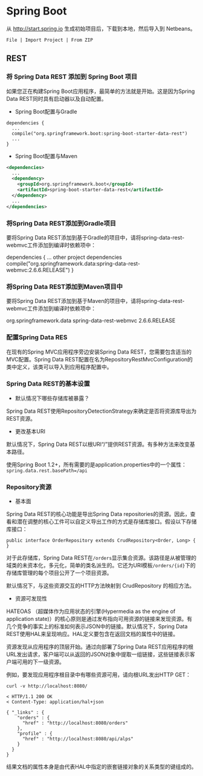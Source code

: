 #  Spring Boot

从 http://start.spring.io 生成初始项目后，下载到本地，然后导入到 Netbeans。

`File | Import Project | From ZIP`


## REST

### 将 Spring Data REST 添加到 Spring Boot 项目

如果您正在构建Spring Boot应用程序，最简单的方法就是开始。这是因为Spring Data REST同时具有启动器以及自动配置。

* Spring Boot配置与Gradle
```test
dependencies {
  ...
  compile("org.springframework.boot:spring-boot-starter-data-rest")
  ...
}
```
* Spring Boot配置与Maven
```xml
<dependencies>
  ...
  <dependency>
    <groupId>org.springframework.boot</groupId>
    <artifactId>spring-boot-starter-data-rest</artifactId>
  </dependency>
  ...
</dependencies>
```

### 将Spring Data REST添加到Gradle项目

要将Spring Data REST添加到基于Gradle的项目中，请将spring-data-rest-webmvc工件添加到编译时依赖项中：

dependencies {
  … other project dependencies
  compile("org.springframework.data:spring-data-rest-webmvc:2.6.6.RELEASE")
}

### 将Spring Data REST添加到Maven项目中

要将Spring Data REST添加到基于Maven的项目中，请将spring-data-rest-webmvc工件添加到编译时依赖项中：

<dependency>
  <groupId>org.springframework.data</groupId>
  <artifactId>spring-data-rest-webmvc</artifactId>
  <version>2.6.6.RELEASE</version>
</dependency>

### 配置Spring Data RES

在现有的Spring MVC应用程序旁边安装Spring Data REST，您需要包含适当的MVC配置。Spring Data REST配置在名为RepositoryRestMvcConfiguration的类中定义，该类可以导入到应用程序配置中。

### Spring Data REST的基本设置

* 默认情况下哪些存储库被暴露？

Spring Data REST使用RepositoryDetectionStrategy来确定是否将资源库导出为REST资源。

* 更改基本URI

默认情况下，Spring Data REST以根URI“/”提供REST资源。有多种方法来改变基本路径。

使用Spring Boot 1.2+，所有需要的是application.properties中的一个属性：
`spring.data.rest.basePath=/api`

### Repository资源

* 基本面

Spring Data REST的核心功能是导出Spring Data repositories的资源。因此，查看和潜在调整的核心工件可以自定义导出工作的方式是存储库接口。假设以下存储库接口：

`public interface OrderRepository extends CrudRepository<Order, Long> { }`

对于此存储库，Spring Data REST在`/orders`显示集合资源。该路径是从被管理的域类的未资本化，多元化，简单的类名派生的。它还为URI模板`/orders/{id}`下的存储库管理的每个项目公开了一个项目资源。

默认情况下，与这些资源交互的HTTP方法映射到 CrudRepository 的相应方法。

* 资源可发现性

HATEOAS （超媒体作为应用状态的引擎(Hypermedia as the engine of application state)）的核心原则是通过发布指向可用资源的链接来发现资源。有几个竞争的事实上的标准如何表示JSON中的链接。默认情况下，Spring Data REST使用HAL来呈现响应。HAL定义要包含在返回文档的属性中的链接。



资源发现从应用程序的顶层开始。通过向部署了Spring Data REST应用程序的根URL发出请求，客户端可以从返回的JSON对象中提取一组链接，这些链接表示客户端可用的下一级资源。

例如，要发现应用程序根目录中有哪些资源可用，请向根URL发出HTTP GET：
```text
curl -v http://localhost:8080/

< HTTP/1.1 200 OK
< Content-Type: application/hal+json

{ "_links" : {
    "orders" : {
      "href" : "http://localhost:8080/orders"
    },
    "profile" : {
      "href" : "http://localhost:8080/api/alps"
    }
  }
}
```
结果文档的属性本身是由代表HAL中指定的嵌套链接对象的关系类型的键组成的。
